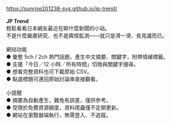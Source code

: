 https://sunrise201238-sys.github.io/jp-trend/
\
\
**JP Trend**\
輕鬆看看日本網友最近在聊什麼新聞的小站。\
不是什麼嚴肅研究、也不是輿情監測——就只是滑一滑、長見識而已。\
\
網站功能\
● 彙整 5ch / 2ch 熱門話題，產生中文摘要、關鍵字，附帶情緒標籤。\
● 支援「今日／12 小時／所有時間」切換與關鍵字搜尋。\
● 想看完整資料也可下載原始 CSV。\
● 點選標題可連回原始討論串直接觀看。\
\
小提醒\
● 摘要為自動產生，難免有誤差，僅供參考。\
● 受限於免費資源額度，資料爬蟲僅不定期更新。\
● 網站在瀏覽器端執行，無需登入、不追蹤。

